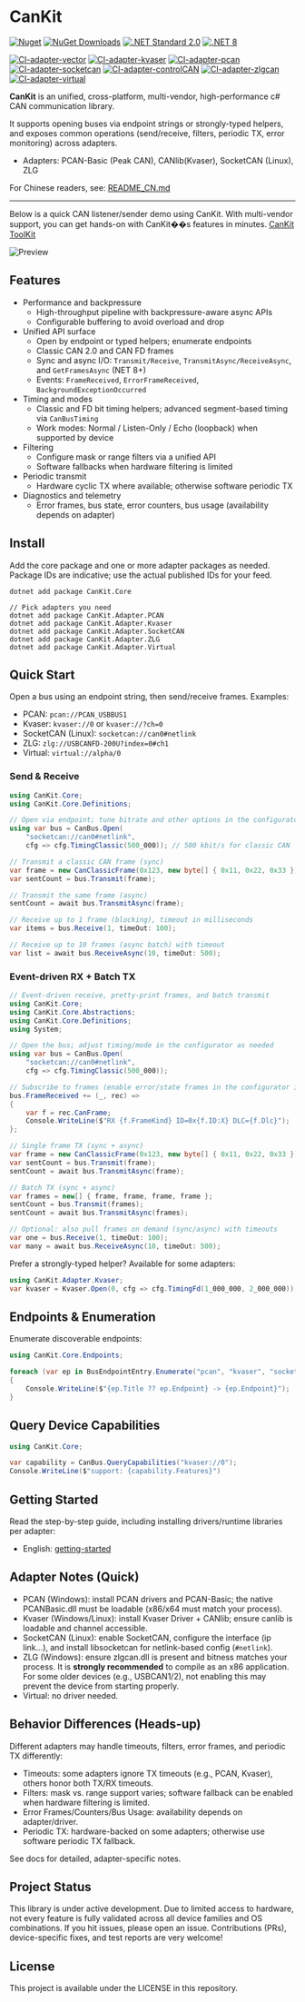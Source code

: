 # CanKit
[![Nuget](https://img.shields.io/nuget/v/CanKit.Core.svg?logo=nuget)](https://www.nuget.org/packages/CanKit.Core/)
[![NuGet Downloads](https://img.shields.io/nuget/dt/CanKit.Core.svg?logo=nuget)](https://www.nuget.org/packages/CanKit.Core)
[![.NET Standard 2.0](https://img.shields.io/badge/.NET%20Standard-2.0-512BD4?logo=dotnet&logoColor=white)](#)
[![.NET 8](https://img.shields.io/badge/.NET-8.0-512BD4?logo=dotnet&logoColor=white)](#)

[![CI-adapter-vector](https://github.com/pkuyo/CanKit/actions/workflows/vector-ci.yml/badge.svg)](https://github.com/pkuyo/CanKit/actions/workflows/vector-ci.yml)
[![CI-adapter-kvaser](https://github.com/pkuyo/CanKit/actions/workflows/kvaser-ci.yml/badge.svg)](https://github.com/pkuyo/CanKit/actions/workflows/kvaser-ci.yml)
[![CI-adapter-pcan](https://github.com/pkuyo/CanKit/actions/workflows/pcan-ci.yml/badge.svg)](https://github.com/pkuyo/CanKit/actions/workflows/pcan-ci.yml)
[![CI-adapter-socketcan](https://github.com/pkuyo/CanKit/actions/workflows/socketcan-ci.yml/badge.svg)](https://github.com/pkuyo/CanKit/actions/workflows/socketcan-ci.yml)
[![CI-adapter-controlCAN](https://github.com/pkuyo/CanKit/actions/workflows/controlcan-ci.yml/badge.svg)](https://github.com/pkuyo/CanKit/actions/workflows/controlcan-ci.yml)
[![CI-adapter-zlgcan](https://github.com/pkuyo/CanKit/actions/workflows/zlg-ci.yml/badge.svg)](https://github.com/pkuyo/CanKit/actions/workflows/zlg-ci.yml)
[![CI-adapter-virtual](https://github.com/pkuyo/CanKit/actions/workflows/virtual-ci.yml/badge.svg)](https://github.com/pkuyo/CanKit/actions/workflows/virtual-ci.yml)



**CanKit** is an unified, cross-platform, multi-vendor, high-performance c# CAN communication library.

It supports opening buses via endpoint strings or strongly-typed helpers, and exposes common operations (send/receive, filters, periodic TX, error monitoring) across adapters.

- Adapters: PCAN-Basic (Peak CAN), CANlib(Kvaser), SocketCAN (Linux), ZLG

For Chinese readers, see: [README_CN.md](README_CN.md)

----

Below is a quick CAN listener/sender demo using CanKit. With multi-vendor support, you can get hands-on with CanKit��s features in minutes. [CanKit ToolKit](https://github.com/pkuyo/CanKit-Toolkit) 

![Preview](https://github.com/pkuyo/CanKit-Toolkit/blob/master/docs/pics/cankitdemo_preview1.png)

## Features

- Performance and backpressure
  - High-throughput pipeline with backpressure-aware async APIs
  - Configurable buffering to avoid overload and drop
- Unified API surface
  - Open by endpoint or typed helpers; enumerate endpoints
  - Classic CAN 2.0 and CAN FD frames
  - Sync and async I/O: `Transmit/Receive`, `TransmitAsync/ReceiveAsync`, and `GetFramesAsync` (NET 8+)
  - Events: `FrameReceived`, `ErrorFrameReceived`, `BackgroundExceptionOccurred`
- Timing and modes
  - Classic and FD bit timing helpers; advanced segment-based timing via `CanBusTiming`
  - Work modes: Normal / Listen-Only / Echo (loopback) when supported by device
- Filtering
  - Configure mask or range filters via a unified API
  - Software fallbacks when hardware filtering is limited
- Periodic transmit
  - Hardware cyclic TX where available; otherwise software periodic TX
- Diagnostics and telemetry
  - Error frames, bus state, error counters, bus usage (availability depends on adapter)

## Install

Add the core package and one or more adapter packages as needed. Package IDs are indicative; use the actual published IDs for your feed.

```
dotnet add package CanKit.Core

// Pick adapters you need
dotnet add package CanKit.Adapter.PCAN
dotnet add package CanKit.Adapter.Kvaser
dotnet add package CanKit.Adapter.SocketCAN
dotnet add package CanKit.Adapter.ZLG
dotnet add package CanKit.Adapter.Virtual
```


## Quick Start

Open a bus using an endpoint string, then send/receive frames. Examples:

- PCAN: `pcan://PCAN_USBBUS1`
- Kvaser: `kvaser://0` or `kvaser://?ch=0`
- SocketCAN (Linux): `socketcan://can0#netlink`
- ZLG: `zlg://USBCANFD-200U?index=0#ch1`
- Virtual: `virtual://alpha/0`

### Send & Receive
```csharp
using CanKit.Core;
using CanKit.Core.Definitions;

// Open via endpoint; tune bitrate and other options in the configurator
using var bus = CanBus.Open(
    "socketcan://can0#netlink",
    cfg => cfg.TimingClassic(500_000)); // 500 kbit/s for classic CAN

// Transmit a classic CAN frame (sync)
var frame = new CanClassicFrame(0x123, new byte[] { 0x11, 0x22, 0x33 });
var sentCount = bus.Transmit(frame);

// Transmit the same frame (async)
sentCount = await bus.TransmitAsync(frame);

// Receive up to 1 frame (blocking), timeout in milliseconds
var items = bus.Receive(1, timeOut: 100);

// Receive up to 10 frames (async batch) with timeout
var list = await bus.ReceiveAsync(10, timeOut: 500);
```

### Event-driven RX + Batch TX
```csharp
// Event-driven receive, pretty-print frames, and batch transmit
using CanKit.Core;
using CanKit.Core.Abstractions;
using CanKit.Core.Definitions;
using System;

// Open the bus; adjust timing/mode in the configurator as needed
using var bus = CanBus.Open(
    "socketcan://can0#netlink",
    cfg => cfg.TimingClassic(500_000));

// Subscribe to frames (enable error/state frames in the configurator if you need them)
bus.FrameReceived += (_, rec) =>
{
    var f = rec.CanFrame;
    Console.WriteLine($"RX {f.FrameKind} ID=0x{f.ID:X} DLC={f.Dlc}");
};

// Single frame TX (sync + async)
var frame = new CanClassicFrame(0x123, new byte[] { 0x11, 0x22, 0x33 });
var sentCount = bus.Transmit(frame);
sentCount = await bus.TransmitAsync(frame);

// Batch TX (sync + async)
var frames = new[] { frame, frame, frame, frame };
sentCount = bus.Transmit(frames);
sentCount = await bus.TransmitAsync(frames);

// Optional: also pull frames on demand (sync/async) with timeouts
var one = bus.Receive(1, timeOut: 100);
var many = await bus.ReceiveAsync(10, timeOut: 500);
```

Prefer a strongly-typed helper? Available for some adapters:

```csharp
using CanKit.Adapter.Kvaser;
var kvaser = Kvaser.Open(0, cfg => cfg.TimingFd(1_000_000, 2_000_000));
```



## Endpoints & Enumeration

Enumerate discoverable endpoints:

```csharp
using CanKit.Core.Endpoints;

foreach (var ep in BusEndpointEntry.Enumerate("pcan", "kvaser", "socketcan", "zlg", "virtual"))
{
    Console.WriteLine($"{ep.Title ?? ep.Endpoint} -> {ep.Endpoint}");
}
```
## Query Device Capabilities
```csharp
using CanKit.Core;

var capability = CanBus.QueryCapabilities("kvaser://0");
Console.WriteLine($"support: {capability.Features}")
```

## Getting Started

Read the step-by-step guide, including installing drivers/runtime libraries per adapter:

- English: [getting-started](docs/getting-started.md)


## Adapter Notes (Quick)

- PCAN (Windows): install PCAN drivers and PCAN-Basic; the native PCANBasic.dll must be loadable (x86/x64 must match your process).
- Kvaser (Windows/Linux): install Kvaser Driver + CANlib; ensure canlib is loadable and channel accessible.
- SocketCAN (Linux): enable SocketCAN, configure the interface (ip link...), and install libsocketcan for netlink-based config (`#netlink`).
- ZLG (Windows): ensure zlgcan.dll is present and bitness matches your process. It is **strongly recommended** to compile as an x86 application. For some older devices (e.g., USBCAN1/2), not enabling this may prevent the device from starting properly.
- Virtual: no driver needed.


## Behavior Differences (Heads-up)

Different adapters may handle timeouts, filters, error frames, and periodic TX differently:

- Timeouts: some adapters ignore TX timeouts (e.g., PCAN, Kvaser), others honor both TX/RX timeouts.
- Filters: mask vs. range support varies; software fallback can be enabled when hardware filtering is limited.
- Error Frames/Counters/Bus Usage: availability depends on adapter/driver.
- Periodic TX: hardware-backed on some adapters; otherwise use software periodic TX fallback.

See docs for detailed, adapter-specific notes.


## Project Status

This library is under active development. Due to limited access to hardware, not every feature is fully validated across all device families and OS combinations. If you hit issues, please open an issue. Contributions (PRs), device-specific fixes, and test reports are very welcome!


## License

This project is available under the LICENSE in this repository.
